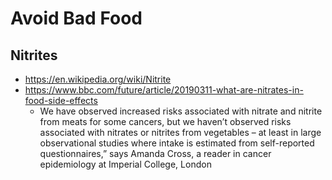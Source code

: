 # Avoid Bad Food

## Nitrites

* https://en.wikipedia.org/wiki/Nitrite
* https://www.bbc.com/future/article/20190311-what-are-nitrates-in-food-side-effects
	* We have observed increased risks associated with nitrate and nitrite from meats for some cancers, but we haven’t observed risks associated with nitrates or nitrites from vegetables – at least in large observational studies where intake is estimated from self-reported questionnaires,” says Amanda Cross, a reader in cancer epidemiology at Imperial College, London